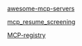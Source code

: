 [awesome-mcp-servers](github.com/punkpeye/awesome-mcp-servers)

[mcp_resume_screening](https://github.com/run-llama/mcp_resume_screening)

[MCP-registry](https://github.com/modelcontextprotocol/registry/)

